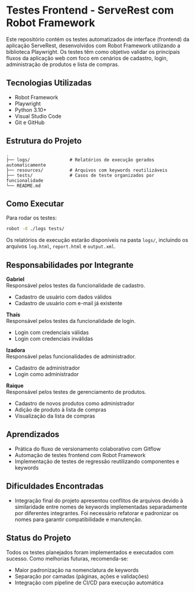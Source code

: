 # Testes Frontend - ServeRest com Robot Framework

Este repositório contém os testes automatizados de interface (frontend) da aplicação ServeRest, desenvolvidos com Robot Framework utilizando a biblioteca Playwright. Os testes têm como objetivo validar os principais fluxos da aplicação web com foco em cenários de cadastro, login, administração de produtos e lista de compras.

## Tecnologias Utilizadas

- Robot Framework
- Playwright
- Python 3.10+
- Visual Studio Code
- Git e GitHub

## Estrutura do Projeto

```
.
├── logs/               # Relatórios de execução gerados automaticamente
├── resources/          # Arquivos com keywords reutilizáveis
├── tests/              # Casos de teste organizados por funcionalidade
└── README.md
```

## Como Executar

Para rodar os testes:

```bash
robot -d ./logs tests/
```

Os relatórios de execução estarão disponíveis na pasta `logs/`, incluindo os arquivos `log.html`, `report.html` e `output.xml`.

## Responsabilidades por Integrante

**Gabriel**  
Responsável pelos testes da funcionalidade de cadastro.  
- Cadastro de usuário com dados válidos  
- Cadastro de usuário com e-mail já existente

**Thaís**  
Responsável pelos testes da funcionalidade de login.  
- Login com credenciais válidas  
- Login com credenciais inválidas

**Izadora**  
Responsável pelas funcionalidades de administrador.  
- Cadastro de administrador  
- Login como administrador

**Raique**  
Responsável pelos testes de gerenciamento de produtos.  
- Cadastro de novos produtos como administrador  
- Adição de produto à lista de compras  
- Visualização da lista de compras

## Aprendizados

- Prática do fluxo de versionamento colaborativo com Gitflow  
- Automação de testes frontend com Robot Framework  
- Implementação de testes de regressão reutilizando componentes e keywords

## Dificuldades Encontradas

- Integração final do projeto apresentou conflitos de arquivos devido à similaridade entre nomes de keywords implementadas separadamente por diferentes integrantes. Foi necessário refatorar e padronizar os nomes para garantir compatibilidade e manutenção.

## Status do Projeto

Todos os testes planejados foram implementados e executados com sucesso. Como melhorias futuras, recomenda-se:

- Maior padronização na nomenclatura de keywords  
- Separação por camadas (páginas, ações e validações)  
- Integração com pipeline de CI/CD para execução automática